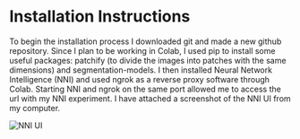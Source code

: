 # Installation Instructions
To begin the installation process I downloaded git and made a new github repository. Since I plan to be working in Colab, I used pip to install some useful packages: patchify (to divide the images into patches with the same dimensions) and segmentation-models. I then installed Neural Network Intelligence (NNI) and used ngrok as a reverse proxy software through Colab. Starting NNI and ngrok on the same port allowed me to access the url with my NNI experiment. I have attached a screenshot of the NNI UI from my computer. 

![NNI UI](https://user-images.githubusercontent.com/31972810/198893619-6f05ddf3-b009-43f9-9fa9-be42053bbd8a.png)


